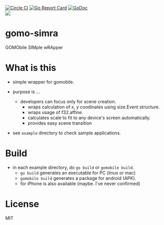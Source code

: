 [![Circle CI](https://circleci.com/gh/pankona/gomo-simra/tree/master.svg?style=svg)](https://circleci.com/gh/pankona/gomo-simra/tree/master)
[![Go Report Card](https://goreportcard.com/badge/github.com/pankona/gomo-simra)](https://goreportcard.com/report/github.com/pankona/gomo-simra)
[![GoDoc](https://godoc.org/github.com/pankona/gomo-simra?status.svg)](https://godoc.org/github.com/pankona/gomo-simra)  
<a href="https://app.zenhub.com/workspace/o/pankona/gomo-simra"><img src="https://raw.githubusercontent.com/ZenHubIO/support/master/zenhub-badge.png"></a>


# gomo-simra

GOMObile SIMple wRApper

# What is this

* simple wrapper for gomobile.
* purpose is ...
  * developers can focus only for scene creation.
    * wraps calculation of x, y coodinates using size.Event structure. 
    * wraps usage of f32.affine.
    * calculates scale to fit to any device's screen automatically.
    * provides easy scene transition

* see `example` directory to check sample applications.

# Build

* in each example directory, do `go build` or `gomobile build`.
  * `go build` generates an executable for PC (linux or mac)
  * `gomobile build` generates a package for android (APK).
  * for iPhone is also available (maybe. I've never confirmed)

# License

MIT
